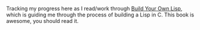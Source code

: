 Tracking my progress here as I read/work through [Build Your Own Lisp](http://buildyourownlisp.com), which is guiding me through the process of building a Lisp in C. This book is awesome, you should read it.
